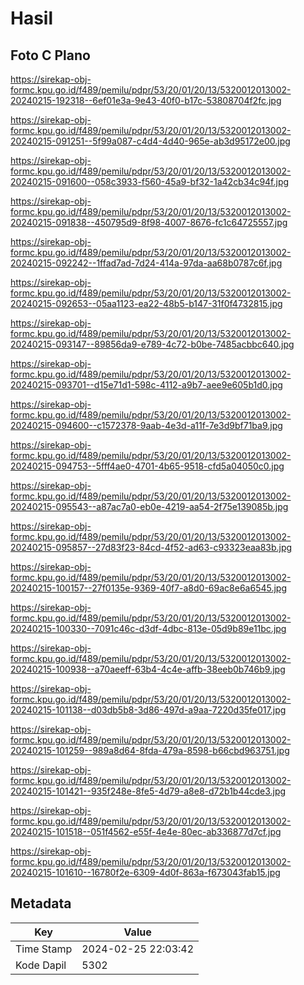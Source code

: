 # Hasil

## Foto C Plano

https://sirekap-obj-formc.kpu.go.id/f489/pemilu/pdpr/53/20/01/20/13/5320012013002-20240215-192318--6ef01e3a-9e43-40f0-b17c-53808704f2fc.jpg

https://sirekap-obj-formc.kpu.go.id/f489/pemilu/pdpr/53/20/01/20/13/5320012013002-20240215-091251--5f99a087-c4d4-4d40-965e-ab3d95172e00.jpg

https://sirekap-obj-formc.kpu.go.id/f489/pemilu/pdpr/53/20/01/20/13/5320012013002-20240215-091600--058c3933-f560-45a9-bf32-1a42cb34c94f.jpg

https://sirekap-obj-formc.kpu.go.id/f489/pemilu/pdpr/53/20/01/20/13/5320012013002-20240215-091838--450795d9-8f98-4007-8676-fc1c64725557.jpg

https://sirekap-obj-formc.kpu.go.id/f489/pemilu/pdpr/53/20/01/20/13/5320012013002-20240215-092242--1ffad7ad-7d24-414a-97da-aa68b0787c6f.jpg

https://sirekap-obj-formc.kpu.go.id/f489/pemilu/pdpr/53/20/01/20/13/5320012013002-20240215-092653--05aa1123-ea22-48b5-b147-31f0f4732815.jpg

https://sirekap-obj-formc.kpu.go.id/f489/pemilu/pdpr/53/20/01/20/13/5320012013002-20240215-093147--89856da9-e789-4c72-b0be-7485acbbc640.jpg

https://sirekap-obj-formc.kpu.go.id/f489/pemilu/pdpr/53/20/01/20/13/5320012013002-20240215-093701--d15e71d1-598c-4112-a9b7-aee9e605b1d0.jpg

https://sirekap-obj-formc.kpu.go.id/f489/pemilu/pdpr/53/20/01/20/13/5320012013002-20240215-094600--c1572378-9aab-4e3d-a11f-7e3d9bf71ba9.jpg

https://sirekap-obj-formc.kpu.go.id/f489/pemilu/pdpr/53/20/01/20/13/5320012013002-20240215-094753--5fff4ae0-4701-4b65-9518-cfd5a04050c0.jpg

https://sirekap-obj-formc.kpu.go.id/f489/pemilu/pdpr/53/20/01/20/13/5320012013002-20240215-095543--a87ac7a0-eb0e-4219-aa54-2f75e139085b.jpg

https://sirekap-obj-formc.kpu.go.id/f489/pemilu/pdpr/53/20/01/20/13/5320012013002-20240215-095857--27d83f23-84cd-4f52-ad63-c93323eaa83b.jpg

https://sirekap-obj-formc.kpu.go.id/f489/pemilu/pdpr/53/20/01/20/13/5320012013002-20240215-100157--27f0135e-9369-40f7-a8d0-69ac8e6a6545.jpg

https://sirekap-obj-formc.kpu.go.id/f489/pemilu/pdpr/53/20/01/20/13/5320012013002-20240215-100330--7091c46c-d3df-4dbc-813e-05d9b89e11bc.jpg

https://sirekap-obj-formc.kpu.go.id/f489/pemilu/pdpr/53/20/01/20/13/5320012013002-20240215-100938--a70aeeff-63b4-4c4e-affb-38eeb0b746b9.jpg

https://sirekap-obj-formc.kpu.go.id/f489/pemilu/pdpr/53/20/01/20/13/5320012013002-20240215-101138--d03db5b8-3d86-497d-a9aa-7220d35fe017.jpg

https://sirekap-obj-formc.kpu.go.id/f489/pemilu/pdpr/53/20/01/20/13/5320012013002-20240215-101259--989a8d64-8fda-479a-8598-b66cbd963751.jpg

https://sirekap-obj-formc.kpu.go.id/f489/pemilu/pdpr/53/20/01/20/13/5320012013002-20240215-101421--935f248e-8fe5-4d79-a8e8-d72b1b44cde3.jpg

https://sirekap-obj-formc.kpu.go.id/f489/pemilu/pdpr/53/20/01/20/13/5320012013002-20240215-101518--051f4562-e55f-4e4e-80ec-ab336877d7cf.jpg

https://sirekap-obj-formc.kpu.go.id/f489/pemilu/pdpr/53/20/01/20/13/5320012013002-20240215-101610--16780f2e-6309-4d0f-863a-f673043fab15.jpg


## Metadata

| Key        | Value               |
| ---------- | ------------------- |
| Time Stamp | 2024-02-25 22:03:42 |
| Kode Dapil | 5302                |



